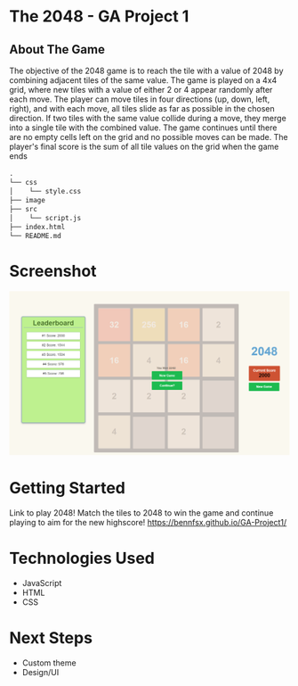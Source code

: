 # The 2048 - GA Project 1

## About The Game

The objective of the 2048 game is to reach the tile with a value of 2048 by combining adjacent tiles of the same
value. The game is played on a 4x4 grid, where new tiles with a value of either 2 or 4 appear randomly after each
move. The player can move tiles in four directions (up, down, left, right), and with each move, all tiles slide as far
as possible in the chosen direction. If two tiles with the same value collide during a move, they merge into a
single tile with the combined value. The game continues until there are no empty cells left on the grid and no
possible moves can be made. The player's final score is the sum of all tile values on the grid when the game ends

```shell
.
└── css
│    └── style.css
├── image
├── src
│    └── script.js
├── index.html
└── README.md

```

# Screenshot

<img src="./img/gamescreenNew.PNG">

# Getting Started

Link to play 2048!
Match the tiles to 2048 to win the game and continue playing to aim for the new highscore!
https://bennfsx.github.io/GA-Project1/

# Technologies Used

- JavaScript
- HTML
- CSS

# Next Steps

- Custom theme
- Design/UI
